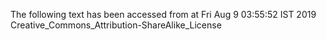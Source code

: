 The following text has been accessed from at Fri Aug 9 03:55:52 IST 2019
Creative_Commons_Attribution-ShareAlike_License
